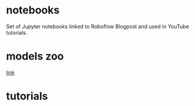 # notebooks
Set of Jupyter notebooks linked to Roboflow Blogpost and used in YouTube tutorials.

# models zoo

[link](https://models.roboflow.com/)

# tutorials

<!--- AUTOGENERATED-NOTEBOOKS-TABLE

AUTOGENERATED-NOTEBOOKS-TABLE -->

